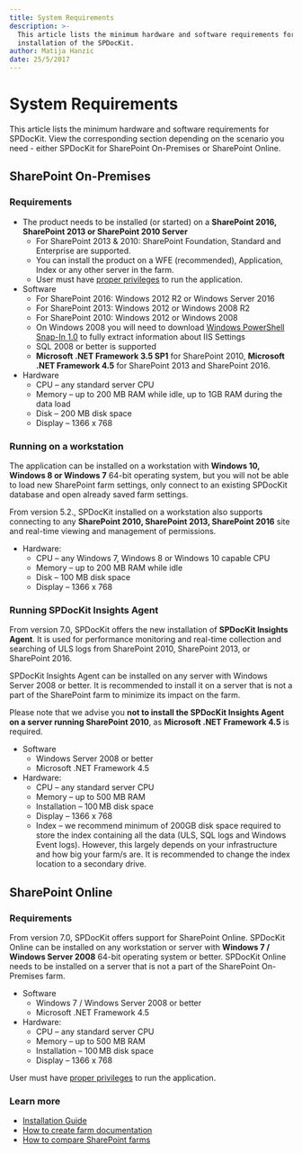 ```yaml
---
title: System Requirements
description: >-
  This article lists the minimum hardware and software requirements for the
  installation of the SPDocKit.
author: Matija Hanzic
date: 25/5/2017
---
```


# System Requirements

This article lists the minimum hardware and software requirements for SPDocKit. View the corresponding section depending on the scenario you need - either SPDocKit for SharePoint On-Premises or SharePoint Online.

## SharePoint On-Premises

### Requirements

* The product needs to be installed \(or started\) on a **SharePoint 2016, SharePoint 2013 or SharePoint 2010 Server**
  * For SharePoint 2013 & 2010: SharePoint Foundation, Standard and Enterprise are supported.
  * You can install the product on a WFE \(recommended\), Application, Index or any other server in the farm.
  * User must have [proper privileges](system-requirements.md#internal/requirements/sharepoint-on-premises-user-permissions-requirements/) to run the application.
* Software
  * For SharePoint 2016: Windows 2012 R2 or Windows Server 2016
  * For SharePoint 2013: Windows 2012 or Windows 2008 R2
  * For SharePoint 2010: Windows 2012 or Windows 2008 
  * On Windows 2008 you will need to download [Windows PowerShell Snap-In 1.0](http://www.iis.net/download/powershell) to fully extract information about IIS Settings
  * SQL 2008 or better is supported
  * **Microsoft .NET Framework 3.5 SP1** for SharePoint 2010, **Microsoft .NET Framework 4.5** for SharePoint 2013 and SharePoint 2016.
* Hardware
  * CPU – any standard server CPU
  * Memory – up to 200 MB RAM while idle, up to 1GB RAM during the data load
  * Disk – 200 MB disk space
  * Display – 1366 x 768

### Running on a workstation

The application can be installed on a workstation with **Windows 10, Windows 8 or Windows 7** 64-bit operating system, but you will not be able to load new SharePoint farm settings, only connect to an existing SPDocKit database and open already saved farm settings.

From version 5.2., SPDocKit installed on a workstation also supports connecting to any **SharePoint 2010, SharePoint 2013, SharePoint 2016** site and real-time viewing and management of permissions.

* Hardware:
  * CPU – any Windows 7, Windows 8 or Windows 10 capable CPU
  * Memory – up to 200 MB RAM while idle
  * Disk – 100 MB disk space
  * Display – 1366 x 768

### Running SPDocKit Insights Agent

From version 7.0, SPDocKit offers the new installation of **SPDocKit Insights Agent**. It is used for performance monitoring and real-time collection and searching of ULS logs from SharePoint 2010, SharePoint 2013, or SharePoint 2016.

SPDocKit Insights Agent can be installed on any server with Windows Server 2008 or better. It is recommended to install it on a server that is not a part of the SharePoint farm to minimize its impact on the farm.

Please note that we advise you **not to install the SPDocKit Insights Agent on a server running SharePoint 2010**, as **Microsoft .NET Framework 4.5** is required.

* Software
  * Windows Server 2008 or better
  * Microsoft .NET Framework 4.5
* Hardware:
  * CPU – any standard server CPU
  * Memory – up to 500 MB RAM
  * Installation – 100 MB disk space
  * Display – 1366 x 768
  * Index – we recommend minimum of 200GB disk space required to store the index containing all the data \(ULS, SQL logs and Windows Event logs\). However, this largely depends on your infrastructure and how big your farm/s are. It is recommended to change the index location to a secondary drive.

## SharePoint Online

### Requirements

From version 7.0, SPDocKit offers support for SharePoint Online. SPDocKit Online can be installed on any workstation or server with **Windows 7 / Windows Server 2008** 64-bit operating system or better. SPDocKit Online needs to be installed on a server that is not a part of the SharePoint On-Premises farm.

* Software
  * Windows 7 / Windows Server 2008 or better
  * Microsoft .NET Framework 4.5
* Hardware:
  * CPU – any standard server CPU
  * Memory – up to 500 MB RAM
  * Installation – 100 MB disk space 
  * Display – 1366 x 768

User must have [proper privileges](system-requirements.md#internal/requirements/sharepoint-online-user-permissions-requirements/) to run the application.

### Learn more

* [Installation Guide](system-requirements.md#internal/installation/installation-guide)
* [How to create farm documentation](system-requirements.md#internal/how-to/farm-documentation/create-farm-documentation)
* [How to compare SharePoint farms](system-requirements.md#internal/how-to/compare-wizard/compare-sharepoint-farms)

